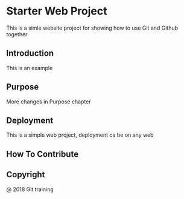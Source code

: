 # Starter Web Project

This is a simle website project for showing how to use Git and Github together

## Introduction

This is an example

## Purpose

More changes in Purpose chapter

## Deployment

This is a simple web project, deployment ca be on any web

## How To Contribute

## Copyright

 @ 2018  Git training

